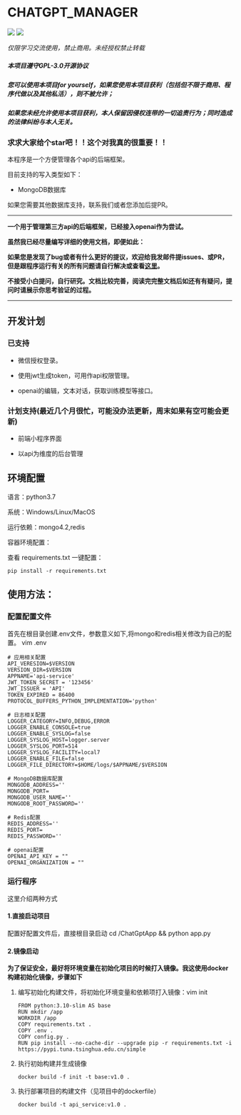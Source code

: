 # CHATGPT_MANAGER



[![](https://img.shields.io/badge/python-3-brightgreen.svg)](https://www.python.org/downloads/)
<img src="https://img.shields.io/badge/license-GPL--3.0-brightgreen">

*仅限学习交流使用，禁止商用。未经授权禁止转载*


##### 本项目遵守GPL-3.0开源协议

##### 您可以使用本项目for yourself，如果您使用本项目获利（包括但不限于商用、程序代做以及其他私活），则不被允许；

##### 如果您未经允许使用本项目获利，本人保留因侵权连带的一切追责行为；同时造成的法律纠纷与本人无关。



### 求求大家给个star吧！！这个对我真的很重要！！

本程序是一个方便管理各个api的后端框架。

目前支持的写入类型如下：
- MongoDB数据库

如果您需要其他数据库支持，联系我们或者您添加后提PR。

***

**一个用于管理第三方api的后端框架，已经接入openai作为尝试。**

**虽然我已经尽量编写详细的使用文档，即便如此：**

**如果您是发现了bug或者有什么更好的提议，欢迎给我发邮件提issues、或PR，但是跟程序运行有关的所有问题请自行解决或查看[这里](https://github.com/yancyuu/spider/issues)。**

**不接受小白提问，自行研究。文档比较完善，阅读完完整文档后如还有有疑问，提问时请展示你思考验证的过程。**

***

## 开发计划

### 已支持
- 微信授权登录。

- 使用jwt生成token，可用作api权限管理。

- openai的编辑，文本对话，获取训练模型等接口。


### 计划支持(最近几个月很忙，可能没办法更新，周末如果有空可能会更新)

- 前端小程序界面

- 以api为维度的后台管理

## 环境配置
语言：python3.7

系统：Windows/Linux/MacOS

运行依赖：mongo4.2,redis

容器环境配置：

查看 requirements.txt 一键配置：

    pip install -r requirements.txt

## 使用方法：


### 配置配置文件
首先在根目录创建.env文件，参数意义如下,将mongo和redis相关修改为自己的配置。
vim .env
     
    # 应用相关配置
    API_VERESION=$VERSION
    VERSION_DIR=$VERSION
    APPNAME='api-service'
    JWT_TOKEN_SECRET = '123456'
    JWT_ISSUER = 'API'
    TOKEN_EXPIRED = 86400
    PROTOCOL_BUFFERS_PYTHON_IMPLEMENTATION='python'
    
    # 日志相关配置
    LOGGER_CATEGORY=INFO,DEBUG,ERROR
    LOGGER_ENABLE_CONSOLE=true
    LOGGER_ENABLE_SYSLOG=false
    LOGGER_SYSLOG_HOST=logger.server
    LOGGER_SYSLOG_PORT=514
    LOGGER_SYSLOG_FACILITY=local7
    LOGGER_ENABLE_FILE=false
    LOGGER_FILE_DIRECTORY=$HOME/logs/$APPNAME/$VERSION
    
    # MongoDB数据库配置
    MONGODB_ADDRESS=''
    MONGODB_PORT=
    MONGODB_USER_NAME=''
    MONGODB_ROOT_PASSWORD=''
    
    # Redis配置
    REDIS_ADDRESS=''
    REDIS_PORT=
    REDIS_PASSWORD=''
    
    # openai配置
    OPENAI_API_KEY = ""
    OPENAI_ORGANIZATION = ""

    


### 运行程序
这里介绍两种方式

#### 1.直接启动项目

配置好配置文件后，直接根目录启动 
cd /ChatGptApp && python app.py

#### 2.镜像启动

**为了保证安全，最好将环境变量在初始化项目的时候打入镜像。我这使用docker构建初始化镜像，步骤如下**
1. 编写初始化构建文件，将初始化环境变量和依赖项打入镜像：vim init

       FROM python:3.10-slim AS base
       RUN mkdir /app
       WORKDIR /app
       COPY requirements.txt .
       COPY .env .
       COPY config.py .
       RUN pip install --no-cache-dir --upgrade pip -r requirements.txt -i https://pypi.tuna.tsinghua.edu.cn/simple

2. 执行初始构建并生成镜像
  
       docker build -f init -t base:v1.0 .
3. 执行部署项目的构建文件（见项目中的dockerfile）

       docker build -t api_service:v1.0 .

